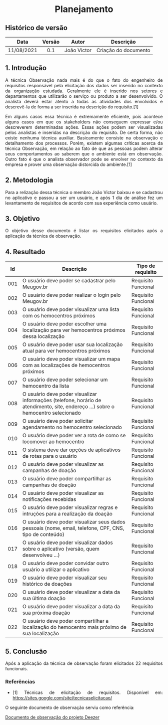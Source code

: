 # <center> Planejamento


## Histórico de versão
| Data | Versão | Autor | Descrição |
| :-:|:-:|:-:|:-: |
| 11/08/2021 | 0.1 | João Victor | Criação do documento |

<div align="justify">

## 1. Introdução
A técnica Observação nada mais é do que o fato do engenheiro de requisitos responsável pela elicitação dos dados ser inserido no contexto da organização estudada. Geralmente ele é inserido nos setores e departamentos que utilizarão o serviço ou produto a ser desenvolvido. O analista deverá estar atento a todas as atividades dos envolvidos e descrevê-la de forma a ser inserida na descrição do requisito.[1]

Em alguns casos essa técnica é extremamente eficiente, pois acontece alguns casos em que os stakeholders não conseguem expressar e/ou descreverem determinadas ações. Essas ações podem ser visualizadas pelos analistas e inseridas na descrição do requisito.
De certa forma, não existe nenhuma técnica auxiliar. Basicamente consiste na observação e detalhamento dos processos. Porém, existem algumas críticas acerca da técnica Observação, em relação ao fato de que as pessoas podem alterar seus comportamentos ao saberem que o ambiente está em observação. Outro fato é que o analista observador pode se envolver no contexto da empresa e prover uma observação distorcida do ambiente.[1]

## 2. Metodologia
Para a relização dessa técnica o membro João Victor baixou e se cadastrou no aplicativo e passou a ser um usuário, e após 1 dia de análise fez um levantamento de requisitos de acordo com sua experiência como usuário.

## 3. Objetivo
O objetivo desse documento é listar os requisitos elicitados após a aplicação da técnica de observação.

## 4. Resultado

| Id | Descrição | Tipo de requisito |
| -- | --------- | ----------------- |
| 001 | O usuário deve poder se cadastrar pelo Meugov.br | Requisito Funcional |
| 002 | O usuário deve poder realizar o login pelo Meugov.br | Requisito Funcional |
| 003 | O usuário deve poder visualizar uma lista com os hemocentros próximos | Requisito Funcional |
| 004 | O usuário deve poder escolher uma localização para ver hemocentros próximos dessa localização | Requisito Funcional |
| 005 | O usuário deve poder usar sua localização atual para ver hemocentros próximos | Requisito Funcional |
| 006 | O usuário deve poder visualizar um mapa com as localizações de hemocentros próximos | Requisito Funcional |
| 007 | O usuário deve poder selecionar um hemocentro da lista | Requisito Funcional |
| 008 | O usuário deve poder visualizar informações (telefone, horário de atendimento, site, endereço ...) sobre o hemocentro selecionado | Requisito Funcional |
| 009 | O usuário deve poder solicitar agendamento no hemocentro selecionado | Requisito Funcional |
| 010 | O usuário deve poder ver a rota de como se locomover ao hemocentro | Requisito Funcional |
| 011 | O sistema deve dar opções de aplicativos de rotas para o usuário | Requisito Funcional |
| 012 | O usuário deve poder visualizar as campanhas de doação | Requisito Funcional |
| 013 | O usuário deve poder compartilhar as campanhas de doação | Requisito Funcional |
| 014 | O usuário deve poder visualizar as notificações recebidas | Requisito Funcional |
| 015 | O usuário deve poder visualizar regras e intruções para a realização da doação | Requisito Funcional |
| 016 | O usuário deve poder visualizar seus dados pessoais (nome, email, telefone, CPF, CNS, tipo de conteúdo) | Requisito Funcional |
| 017 | O usuário deve poder visualizar dados sobre o aplicativo (versão, quem desenvolveu ...) | Requisito Funcional |
| 018 | O usuário deve poder convidar outro usuário a utilizar o aplicativo | Requisito Funcional |
| 019 | O usuário deve poder visualizar seu histórico de doações | Requisito Funcional |
| 020 | O usuário deve poder visualizar a data da sua última doação | Requisito Funcional |
| 021 | O usuário deve poder visualizar a data da sua próxima doação | Requisito Funcional |
| 022 | O usuário deve poder compartilhar a localização do hemocentro mais próximo de sua localização | Requisito Funcional |


## 5. Conclusão
Após a aplicação da técnica de observação foram elicitados 22 requisitos funcionais.

### Referências

- [1] Técnicas de elicitação de requisitos. Disponível em: https://sites.google.com/site/tecnicaselicitacao/ 

O seguinte documento de observação serviu como referência:

[Documento de observação do projeto Deezer](https://requisitos-de-software.github.io/2019.2-Deezer/elicitacao/obs_part/)

</div> 